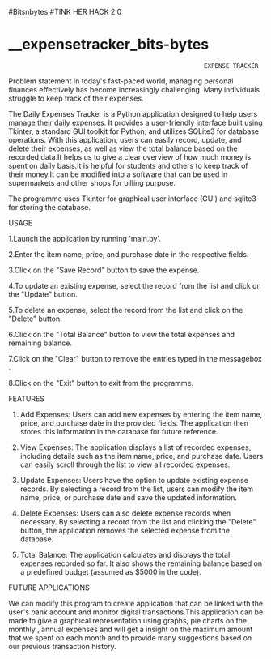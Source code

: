 
#Bitsnbytes
#TINK HER HACK 2.0
# __expensetracker_bits-bytes

                                                          EXPENSE TRACKER
Problem statement
In today's fast-paced world, managing personal finances effectively has become increasingly challenging. Many individuals struggle to keep track of their expenses.

The Daily Expenses Tracker is a Python application designed to help users manage their daily expenses. It provides a user-friendly interface built using Tkinter, a standard GUI toolkit for Python, and utilizes SQLite3 for database operations. With this application, users can easily record, update, and delete their expenses, as well as view the total balance based on the recorded data.It helps us to give a clear overview of how much money is spent on daily basis.It is helpful for students and others to keep track of their money.It can be modified into a software that can be used in supermarkets and other shops for billing purpose.

The programme uses Tkinter for  graphical user interface (GUI) and sqlite3 for storing the database.


USAGE   

1.Launch the application by running 'main.py'.

2.Enter the item name, price, and purchase date in the respective fields.

3.Click on the "Save Record" button to save the expense.

4.To update an existing expense, select the record from the list and click on the "Update" button.

5.To delete an expense, select the record from the list and click on the "Delete" button.

6.Click on the "Total Balance" button to view the total expenses and remaining balance.

7.Click on the "Clear" button to remove the entries typed in the messagebox .

8.Click on the "Exit" button to exit from the programme.

FEATURES

1. Add Expenses:
Users can add new expenses by entering the item name, price, and purchase date in the provided fields. The application then stores this information in the database for future reference.

2. View Expenses:
The application displays a list of recorded expenses, including details such as the item name, price, and purchase date. Users can easily scroll through the list to view all recorded expenses.

3. Update Expenses:
Users have the option to update existing expense records. By selecting a record from the list, users can modify the item name, price, or purchase date and save the updated information.

4. Delete Expenses:
Users can also delete expense records when necessary. By selecting a record from the list and clicking the "Delete" button, the application removes the selected expense from the database.

5. Total Balance:
The application calculates and displays the total expenses recorded so far. It also shows the remaining balance based on a predefined budget (assumed as $5000 in the code).



FUTURE APPLICATIONS

We can modify this program to create application that can be linked with the user's bank account and monitor digital transactions.This application can be made to give a graphical representation using graphs, pie charts on the monthly , annual expenses and will get a insight on the maximum amount that we spent on each month and to provide many suggestions based on our previous transaction history.
 




